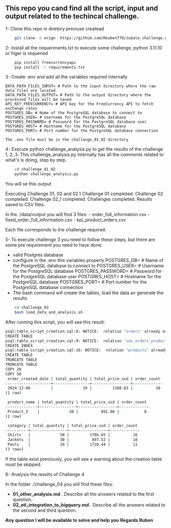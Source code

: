 ## This repo you cand find all the script, input and output related to the techincal challenge.

1- Clone this repo in diretory previuse createad

```bash
    git clone -b orign  https://github.com/Reuben770/zubale_challenge.git .
```

2- Install all the requeriments.txt to execute some challenge, python 3.11.10 or higer is requeried

```bash
    pip install freecurrencyapi
    pip install -r requirements.txt 
```
3- Create .env and add all the variables required internally

    DATA_PATH_FILES_INPUT= # Path to the input directory where the raw data files are located
    DATA_PATH_FILES_OUTPUT= # Path to the output directory where the processed files will be saved
    API_KEY_FREECURRENCY= # API key for the FreeCurrency API to fetch exchange rates
    POSTGRES_DB= # Name of the PostgreSQL database to connect to
    POSTGRES_USER= # Username for the PostgreSQL database
    POSTGRES_PASSWORD= # Password for the PostgreSQL database user
    POSTGRES_HOST= # Hostname for the PostgreSQL database
    POSTGRES_PORT= # Port number for the PostgreSQL database connection

    The .env file must be in the challenge_01_02 directory

4- Execute python challenge_analysis.py to get the results of the challenge 1, 2, 3. This challenge_analysis.py internally has all the comments related to what's is doing, step by step.

```bash
    cd challenge_01_02
    python challenge_analysis.py
```

You will se this output 

Executing Challenge 01, 02 and 02.1
Challenge 01 completed.
Challenge 02 completed.
Challenge 02_1 completed.
Challenges completed. Results saved to CSV files.

In the ./data/output you will find 3 files:
    - order_full_information.csv
    - fixed_order_full_information.csv
    - kpi_product_orders.csv

Each file corresponds to the challenge required.   

5- To execute challenge 3 you need to follow these steps, but there are some pre requirement you need to have done:
  - valid Postgres database
  - configure in the .env this variables properly
        POSTGRES_DB= # Name of the PostgreSQL database to connect to
        POSTGRES_USER= # Username for the PostgreSQL database
        POSTGRES_PASSWORD= # Password for the PostgreSQL database user
        POSTGRES_HOST= # Hostname for the PostgreSQL database
        POSTGRES_PORT= # Port number for the PostgreSQL database connection
   - The bash command will create the tables, load the data an generate the results    

```bash
    cd challenge_03
    bash load_data_and_analysis.sh
```

After running this script, you will see this result:

```bash
psql:table_script_creation.sql:6: NOTICE:  relation "orders" already exists, skipping
CREATE TABLE
psql:table_script_creation.sql:9: NOTICE:  relation "idx_orders_product_id" already exists, skipping
CREATE INDEX
psql:table_script_creation.sql:16: NOTICE:  relation "products" already exists, skipping
CREATE TABLE
TRUNCATE TABLE
TRUNCATE TABLE
COPY 20
COPY 50
 order_created_date | total_quantity | total_price_usd | order_count 
--------------------+----------------+-----------------+-------------
 2024-12-06         |             29 |         1160.83 |          10
(1 row)

 product_name | total_quantity | total_price_usd | order_count 
--------------+----------------+-----------------+-------------
 Product_5    |             20 |          891.80 |           8
(1 row)

 category | total_quantity | total_price_usd | order_count 
----------+----------------+-----------------+-------------
 Shirts   |             50 |         3786.65 |          16
 Jackets  |             30 |          897.52 |          10
 Pants    |             29 |         1720.44 |          11
(3 rows)

```

If the table exist previously, you will see a warning about the creation table must be skipped.

6- Analysis the results of Challenge 4 

In the folder ./challenge_04 you will find these files:

   - **01_other_analysis.md** . Describe all the answers related to the first question.
   - **02_etl_integration_to_bigquery.md** . Describe all the answers related to the second and third question.

**Any question I will be available to solve and help you**
**Regards Ruben**
